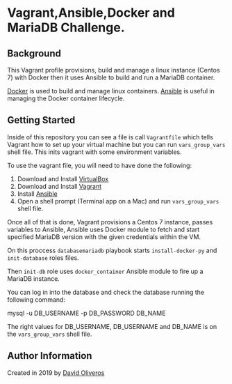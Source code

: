# Vagrant,Ansible,Docker and MariaDB Challenge.
## Background

This Vagrant profile provisions, build and manage a linux instance (Centos 7) with Docker then it uses Ansible to build and run a MariaDB container.

[Docker](https://www.docker.com/) is used to build and manage linux containers. [Ansible](http://www.ansible.com/) is useful in managing the Docker container lifecycle.

## Getting Started

Inside of this repository you can see a file is call `Vagrantfile` which tells Vagrant how to set up your virtual machine but you can run `vars_group_vars` shell file. This inits vagrant with some environment variables.

To use the vagrant file, you will need to have done the following:

  1. Download and Install [VirtualBox](https://www.virtualbox.org/wiki/Downloads)
  2. Download and Install [Vagrant](https://www.vagrantup.com/downloads.html)
  3. Install [Ansible](http://docs.ansible.com/ansible/latest/intro_installation.html)
  4. Open a shell prompt (Terminal app on a Mac) and run `vars_group_vars` shell file.

  Once all of that is done, Vagrant provisions a Centos 7 instance, passes variables to Ansible, Ansible uses Docker module to fetch and start specified MariaDB version with the given credentials within the VM.

  On this proccess `databasemariadb` playbook starts `install-docker-py` and `init-database` roles files. 
  
  Then `init-db` role uses `docker_container` Ansible module to fire up a MariaDB instance.

  You can log in into the database and check the database running the following command: 
  
  mysql -u DB_USERNAME -p DB_PASSWORD DB_NAME

  The right values for DB_USERNAME, DB_USERNAME and DB_NAME is on the `vars_group_vars` shell file.


  ## Author Information

Created in 2019 by [David Oliveros](https://github.com/Daopz/)
